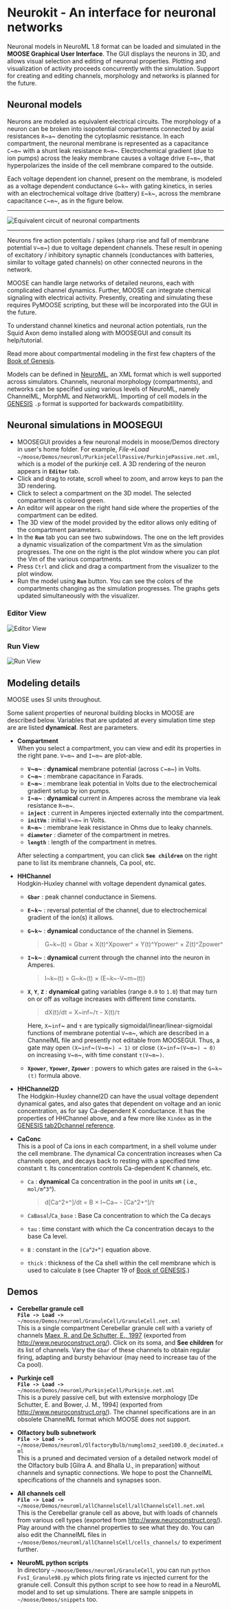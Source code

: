 # Neurokit - An interface for neuronal networks

Neuronal models in NeuroML 1.8 format can be loaded and simulated in the **MOOSE Graphical User Interface**. The GUI displays the neurons in 3D, and allows visual selection and editing of neuronal properties. Plotting and visualization of activity proceeds concurrently with the simulation. Support for creating and editing channels, morphology and networks is planned for the future.

Neuronal models
---------------

Neurons are modeled as equivalent electrical circuits. The morphology of a neuron can be broken into isopotential compartments connected by axial resistances `R`~`a`~ denoting the cytoplasmic resistance. In each compartment, the neuronal membrane is represented as a capacitance `C`~`m`~ with a shunt leak resistance `R`~`m`~. Electrochemical gradient (due to ion pumps) across the leaky membrane causes a voltage drive `E`~`m`~, that hyperpolarizes the inside of the cell membrane compared to the outside.

Each voltage dependent ion channel, present on the membrane, is modeled as a voltage dependent conductance `G`~`k`~ with gating kinetics, in series with an electrochemical voltage drive (battery) `E`~`k`~, across the membrane capacitance `C`~`m`~, as in the figure below.

----

![**Equivalent circuit of neuronal compartments**](../../images/neuroncompartment.png)

----

Neurons fire action potentials / spikes (sharp rise and fall of membrane potential `V`~`m`~) due to voltage dependent channels. These result in opening of excitatory / inhibitory synaptic channels (conductances with batteries, similar to voltage gated channels) on other connected neurons in the network.

MOOSE can handle large networks of detailed neurons, each with complicated channel dynamics. Further, MOOSE can integrate chemical signaling with electrical activity. Presently, creating and simulating these requires PyMOOSE scripting, but these will be incorporated into the GUI in the future.

To understand channel kinetics and neuronal action potentials, run the Squid Axon demo installed along with MOOSEGUI and consult its help/tutorial.

Read more about compartmental modeling in the first few chapters of the [Book of Genesis](http://www.genesis-sim.org/GENESIS/iBoG/iBoGpdf/index.html).

Models can be defined in [NeuroML](http://www.neuroml.org), an XML format which is well supported across simulators. Channels, neuronal morphology (compartments), and networks can be specified using various levels of NeuroML, namely ChannelML, MorphML and NetworkML. Importing of cell models in the [GENESIS](http://www.genesis-sim.org/GENESIS) `.p` format is supported for backwards compatibitility.

Neuronal simulations in MOOSEGUI
--------------------------------

-   MOOSEGUI provides a few neuronal models in moose/Demos directory in
    user's home folder. For example, *File->Load*
    `~/moose/Demos/neuroml/PurkinjeCellPassive/PurkinjePassive.net.xml`, which is a model of the purkinje cell. A 3D rendering of the neuron appears in **`Editor`** tab.
-   Click and drag to rotate, scroll wheel to zoom, and arrow
    keys to pan the 3D rendering.
-   Click to select a compartment on the 3D model. The selected compartment is colored green. 
-   An editor will appear on the right hand side where the properties of the compartment can be edited.
-   The 3D view of the model provided by the editor allows only editing of the compartment parameters. 
-   In the **`Run`** tab you can see two subwindows. The one on the left provides a dynamic visualization of the compartment Vm as the simulation progresses. The one on the right is the plot window where you can plot the Vm of the various compartments.
-   Press `Ctrl` and click and drag a compartment from the visualizer to the plot window.
-   Run the model using **`Run`** button. You can see the colors of the compartments changing as the simulation progresses. The graphs gets updated simultaneously with the visualizer.

### Editor View
![**Editor View**](../../images/NeurokitEditor.png)


### Run View
![**Run View**](../../images/NeurokitRunner.png)

Modeling details
----------------

MOOSE uses SI units throughout.

Some salient properties of neuronal building blocks in MOOSE are
described below. Variables that are updated at every simulation
time step are are listed **dynamical**. Rest are parameters.

-   **Compartment**  
    When you select a compartment, you can view and edit its
    properties in the right pane. `V`~`m`~ and `I`~`m`~ are plot-able.
    
    -   **`V`~`m`~** : **dynamical** membrane potential (across `C`~`m`~) in Volts.
    -   **`C`~`m`~** : membrane capacitance in Farads.
    -   **`E`~`m`~** : membrane leak potential in Volts due to the electrochemical
        gradient setup by ion pumps.
    -   **`I`~`m`~** : **dynamical** current in Amperes across the membrane via leak
        resistance `R`~`m`~.
    -   **`inject`** : current in Amperes injected externally into the compartment.
    -   **`initVm`** : initial `V`~`m`~ in Volts.
    -   **`R`~`m`~** : membrane leak resistance in Ohms due to leaky channels.
    -   **`diameter`** : diameter of the compartment in metres.
    -   **`length`** : length of the compartment in metres.
    
    After selecting a compartment, you can click **`See children`** on
    the right pane to list its membrane channels, Ca pool, etc.

-   **HHChannel**  
    Hodgkin-Huxley channel with voltage dependent dynamical gates.
    
    -   **`Gbar`** : peak channel conductance in Siemens.
    -   **`E`~`k`~** : reversal potential of the channel, due to electrochemical
        gradient of the ion(s) it allows.
    -   **`G`~`k`~** : **dynamical** conductance of the channel in Siemens.
        
        > G~k~(t) = Gbar × X(t)^Xpower^ × Y(t)^Ypower^ × Z(t)^Zpower^
        
    -   **`I`~`k`~** : **dynamical** current through the channel into the neuron in
        Amperes.
        
        > I~k~(t) = G~k~(t) × (E~k~-V~m~(t))
        
    -   **`X`**, **`Y`**, **`Z`** : **dynamical** gating variables (range `0.0`
        to `1.0`) that may turn on or off as voltage increases with different time
        constants.
        
        > dX(t)/dt = X~inf~/τ - X(t)/τ
        
        Here, `X`~`inf`~ and `τ` are typically
        sigmoidal/linear/linear-sigmoidal functions of membrane potential
        `V`~`m`~, which are described in a ChannelML file and presently not
        editable from MOOSEGUI. Thus, a gate may open `(X`~`inf`~`(V`~`m`~`) → 1)` or
        close `(X`~`inf`~`(V`~`m`~`) → 0)` on increasing `V`~`m`~, with time constant
        `τ(V`~`m`~`)`.
    -   **`Xpower`**, **`Ypower`**, **`Zpower`** : powers to which gates are raised in the
        `G`~`k`~`(t)` formula above.

-   **HHChannel2D**  
    The Hodgkin-Huxley channel2D can have the usual voltage
    dependent dynamical gates, and also gates that dependent on voltage
    and an ionic concentration, as for say Ca-dependent K conductance.
    It has the properties of HHChannel above, and a few more like
    `Xindex` as in the
    [GENESIS tab2Dchannel reference](http://www.genesis-sim.org/GENESIS/Hyperdoc/Manual-26.html#ss26.61).

-   **CaConc**  
    This is a pool of Ca ions in each compartment, in a shell
    volume under the cell membrane. The dynamical Ca concentration
    increases when Ca channels open, and decays back to resting with a
    specified time constant τ. Its concentration controls Ca-dependent
    K channels, etc.
    -   `Ca` : **dynamical** Ca concentration in the pool in units `mM` ( i.e.,
        `mol/m`^`3`^).
        
        > d[Ca^2+^]/dt = B × I~Ca~ - [Ca^2+^]/τ
        
    -   `CaBasal`/`Ca_base` : Base Ca concentration to which the Ca decays
    -   `tau` : time constant with which the Ca concentration decays to the
        base Ca level.
    -   `B` : constant in the `[Ca`^`2+`^`]` equation above.
    -   `thick` : thickness of the Ca shell within the cell membrane which is
        used to calculate `B` (see Chapter 19 of
        [Book of GENESIS](http://www.genesis-sim.org/GENESIS/iBoG/iBoGpdf/index.html).)


## Demos

-   **Cerebellar granule cell**  
    **`File -> Load -> `**
    `~/moose/Demos/neuroml/GranuleCell/GranuleCell.net.xml`  
    This is a single compartment Cerebellar granule cell with a variety of
    channels [Maex, R. and De Schutter, E., 1997](http://www.tnb.ua.ac.be/models/network.shtml) (exported from <http://www.neuroconstruct.org/>). Click on its soma, and **See children** for its list of channels. Vary the `Gbar` of these channels to obtain regular firing, adapting and bursty behaviour (may need to increase tau of the Ca pool).

-   **Purkinje cell**  
    **`File -> Load -> `**
    `~/moose/Demos/neuroml/PurkinjeCell/Purkinje.net.xml`  
    This is a purely passive cell, but with extensive morphology [De Schutter, E. and Bower, J. M., 1994] (exported from <http://www.neuroconstruct.org/>). The channel specifications are in an obsolete ChannelML format which MOOSE does not support.

-   **Olfactory bulb subnetwork**  
    **`File -> Load -> `**
    `~/moose/Demos/neuroml/OlfactoryBulb/numgloms2_seed100.0_decimated.xml`  
    This is a pruned and decimated version of a detailed network model of the Olfactory bulb [Gilra A. and Bhalla U., in preparation] without channels and synaptic connections. We hope to post the ChannelML specifications of the channels and synapses soon.
    
-   **All channels cell**  
    **`File -> Load -> `**
    `~/moose/Demos/neuroml/allChannelsCell/allChannelsCell.net.xml`  
    This is the Cerebellar granule cell as above, but with loads of channels from various cell types (exported from <http://www.neuroconstruct.org/>). Play around with the channel properties to see what they do. You can also edit the ChannelML files in `~/moose/Demos/neuroml/allChannelsCell/cells_channels/` to experiment further.

-   **NeuroML python scripts**  
    In directory `~/moose/Demos/neuroml/GranuleCell`, you can run `python FvsI_Granule98.py` which plots firing rate vs injected current for the granule cell. Consult this python script to see how to read in a NeuroML model and to set up simulations. There are sample snippets in `~/moose/Demos/snippets` too.

